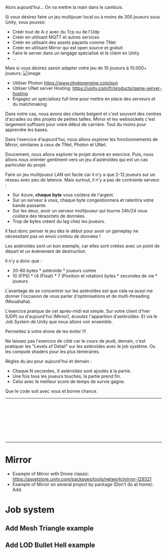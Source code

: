 
Alors aujourd'hui... On va mettre la main dans le cambuis.

Si vous désirez faire un jeu multijouer local ou à moins de 300 joueurs sous Unity, vous pouvez:
- Créér tout de A-z avec du Tcp ou de l'Udp
- Créér en utilisant MQTT et autres services
- Créér en utilisant des assets payants comme TNet
- Créér en utilisant Mirror qui est open source et gratuit
- Faire le server dans un langage spécialisé et le client en Unity
- ...
  
Mais si vous désirez savoir adapter votre jeu de 10 joueurs à 10.000+ joueurs:
![image](https://github.com/EloiStree/2024_07_01_HelloUnityDroneSoccerMons/assets/20149493/d6e2162b-613d-4586-9f54-eeb802d0e288)
- Utiliser Photon https://www.photonengine.com/pun
- Utiliser UNet server Hosting: https://unity.com/fr/products/game-server-hosting
- Engagez un spécialisez full time pour mettre en place des serveurs et du matchmaking


Dans notre cas, nous avons des clients belgent et c'est souvent des centres d'acrades ou des projets de petites tailles.
Mirror et les websockets c'est largement suffisant pour votre début de carrière.
Tout du moins pour apprendre les bases.

Dans l'exercice d'aujourd'hui, nous allons explorer les fonctionnements de Mirror, similaires à ceux de TNet, Photon et UNet.

Doucement, nous allons explorer le projet donné en exercice. Puis, nous allons nous orienter gentiment vers un jeu d'astéroïdes qui est un cas particulier du projet.

Faire un jeu multijoueur LAN est facile car il n'y a que 2-12 joueurs sur un réseau avec peu de latence. Mais surtout, il n'y a pas de contrainte serveur :
- Sur Azure, **chaque byte** vous coûtera de l'argent.
- Sur un serveur à vous, chaque byte congestionnera et ralentira votre bande passante.
- Sur les deux, avoir un serveur multijoueur qui tourne 24h/24 vous coûtera des téraoctets de données.
- Trop de bytes créent du lag chez les joueurs.

Il faut donc penser le jeu dès le début pour avoir un gameplay ne nécessitant pas un envoi continu de données !

Les astéroïdes sont un bon exemple, car elles sont créées avec un point de départ et un événement de destruction.

Il n'y a donc que :
- 20-80 bytes * astéroïde * joueurs
contre
- 10 (FPS) * (4 (Float) * 7 (Position et rotation) bytes * secondes de vie * joueurs

L'avantage de se concentrer sur les astéroïdes est que cela va aussi me donner l'occasion de vous parler d'optimisations et de multi-threading (Mouahaha).

L'exercice pratique de cet après-midi est simple.
Sur votre client d'hier (UDP) ou d'aujourd'hui (Mirror), écoutez l'apparition d'astéroïdes.
Et via le Job System de Unity que nous allons voir ensemble.

Permettez à votre drone de les éviter !!!

Ne laissez pas l'exercice de côté car le cours de jeudi, demain, c'est pratiquer les "Levels of Detail" sur les astéroïdes avec le job système.
Ou les compute shaders pour les plus téméraires.

Règles du jeu pour aujourd'hui et demain :
- Chaque N secondes, X astéroïdes sont ajoutés à la partie.
- Une fois tous les joueurs touchés, la partie prend fin.
- Celui avec le meilleur score de temps de survie gagne.

Que le code soit avec vous et bonne chance.


--------------------------

```









```
--------------------------

# Mirror

- Example of Mirror with Drone classic: https://assetstore.unity.com/packages/tools/network/mirror-129321
- Example of Mirror on several project by package (Don't do at home): Add. 


# Job system

## Add Mesh Triangle example

## Add LOD Bullet Hell example
